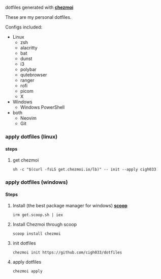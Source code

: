 dotfiles generated with **[chezmoi](https://github.com/twpayne/chezmoi)**

These are my personal dotfiles.

Configs included:
* Linux
  * zsh
  * alacritty
  * bat
  * dunst
  * i3
  * polybar
  * qutebrowser
  * ranger
  * rofi
  * picom
  * X
* Windows
  * Windows PowerShell
* both
  * Neovim
  * Git

### apply dotfiles (linux)
#### steps
1. get chezmoi
    ```shell
    sh -c "$(curl -fsLS get.chezmoi.io/lb)" -- init --apply cigh033
    ```
### apply dotfiles (windows)
#### Steps
1. Install (the best package manager for windows) **[scoop](https://scoop.sh)**
    ```shell
    irm get.scoop.sh | iex
    ```
2. Install Chezmoi through scoop
    ```shell
    scoop install chezmoi
    ```
3. init dotfiles
    ```shell
    chezmoi init https://github.com/cigh033/dotfiles
    ```
4. apply dotfiles
    ```shell
    chezmoi apply
    ```
